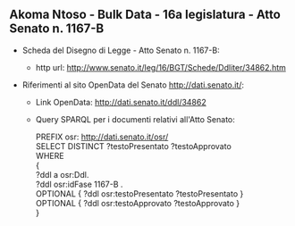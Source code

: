 ## Akoma Ntoso - Bulk Data - 16a legislatura - Atto Senato n. 1167-B ##

* Scheda del Disegno di Legge - Atto Senato n. 1167-B:
	* http url: http://www.senato.it/leg/16/BGT/Schede/Ddliter/34862.htm

* Riferimenti al sito OpenData del Senato http://dati.senato.it/:
	* Link OpenData: http://dati.senato.it/ddl/34862
	* Query SPARQL per i documenti relativi all'Atto Senato:

        PREFIX osr: <http://dati.senato.it/osr/>  
		SELECT DISTINCT ?testoPresentato ?testoApprovato  
		WHERE  
		{  
		    ?ddl a osr:Ddl.  
		    ?ddl osr:idFase 1167-B .  
		    OPTIONAL { ?ddl osr:testoPresentato ?testoPresentato }  
		    OPTIONAL { ?ddl osr:testoApprovato ?testoApprovato }  
		}
		